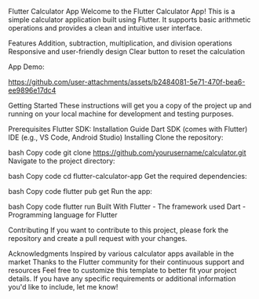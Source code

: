 Flutter Calculator App
Welcome to the Flutter Calculator App! This is a simple calculator application built using Flutter. It supports basic arithmetic operations and provides a clean and intuitive user interface.

Features
Addition, subtraction, multiplication, and division operations
Responsive and user-friendly design
Clear button to reset the calculation

App Demo:

https://github.com/user-attachments/assets/b2484081-5e71-470f-bea6-ee9896e17dc4




Getting Started
These instructions will get you a copy of the project up and running on your local machine for development and testing purposes.

Prerequisites
Flutter SDK: Installation Guide
Dart SDK (comes with Flutter)
IDE (e.g., VS Code, Android Studio)
Installing
Clone the repository:

bash
Copy code
git clone https://github.com/yourusername/calculator.git
Navigate to the project directory:

bash
Copy code
cd flutter-calculator-app
Get the required dependencies:

bash
Copy code
flutter pub get
Run the app:

bash
Copy code
flutter run
Built With
Flutter - The framework used
Dart - Programming language for Flutter

Contributing
If you want to contribute to this project, please fork the repository and create a pull request with your changes.

Acknowledgments
Inspired by various calculator apps available in the market
Thanks to the Flutter community for their continuous support and resources
Feel free to customize this template to better fit your project details. If you have any specific requirements or additional information you'd like to include, let me know!


